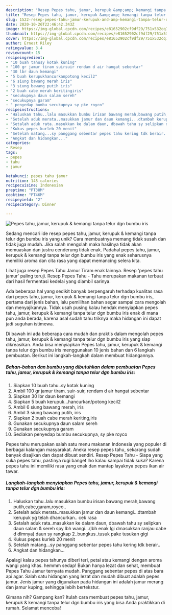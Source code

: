 ```yaml
---
description: "Resep Pepes tahu, jamur, kerupuk &amp;amp; kemangi tanpa telur dgn bumbu iris Anti Gagal"
title: "Resep Pepes tahu, jamur, kerupuk &amp;amp; kemangi tanpa telur dgn bumbu iris Anti Gagal"
slug: 1522-resep-pepes-tahu-jamur-kerupuk-and-amp-kemangi-tanpa-telur-dgn-bumbu-iris-anti-gagal
date: 2020-10-26T22:46:42.343Z
image: https://img-global.cpcdn.com/recipes/e81652902cf9df29/751x532cq70/pepes-tahu-jamur-kerupuk-kemangi-tanpa-telur-dgn-bumbu-iris-foto-resep-utama.jpg
thumbnail: https://img-global.cpcdn.com/recipes/e81652902cf9df29/751x532cq70/pepes-tahu-jamur-kerupuk-kemangi-tanpa-telur-dgn-bumbu-iris-foto-resep-utama.jpg
cover: https://img-global.cpcdn.com/recipes/e81652902cf9df29/751x532cq70/pepes-tahu-jamur-kerupuk-kemangi-tanpa-telur-dgn-bumbu-iris-foto-resep-utama.jpg
author: Ernest Riley
ratingvalue: 3.4
reviewcount: 15
recipeingredient:
- "10 buah tahusy kotak kuning"
- "100 gr jamur tiram suirsuir rendam d air hangat sebentar"
- "30 lbr daun kemangi"
- "5 buah kerupukhancurkanpotong kecil2"
- "6 siung bawang merah iris"
- "3 siung bawang putih iris"
- "2 buah cabe merah keritingiris"
- "secukupnya daun salam sereh"
- "secukupnya garam"
- " penyedap bumbu secukupnya sy pke royco"
recipeinstructions:
- "Haluskan tahu..lalu masukkan bumbu irisan bawang merah,bawang putih,cabe,garam,royco.."
- "Setelah aduk merata..masukkan jamur dan daun kemangi...dtambah kerupuk yg telah dhancurkan.. cek rasa"
- "Setalah aduk rata..masukkan ke dalam daun, dbawah tahu sy selipkan daun salam &amp; sereh spy lbh wangi...(lbh enak lgi dmasukkan ranjau cabe d dlmnya) daun sy rangkap 2..bungkus..tusuk pake tusukan gigi"
- "Kukus pepes kurleb 20 menit"
- "Setelah matang...sy panggang sebentar pepes tahu kering tdk berair.."
- "Angkat dan hidangkan..."
categories:
- Resep
tags:
- pepes
- tahu
- jamur

katakunci: pepes tahu jamur 
nutrition: 145 calories
recipecuisine: Indonesian
preptime: "PT38M"
cooktime: "PT46M"
recipeyield: "2"
recipecategory: Dinner

---
```



![Pepes tahu, jamur, kerupuk &amp; kemangi tanpa telur dgn bumbu iris](https://img-global.cpcdn.com/recipes/e81652902cf9df29/751x532cq70/pepes-tahu-jamur-kerupuk-kemangi-tanpa-telur-dgn-bumbu-iris-foto-resep-utama.jpg)

Sedang mencari ide resep pepes tahu, jamur, kerupuk &amp; kemangi tanpa telur dgn bumbu iris yang unik? Cara membuatnya memang tidak susah dan tidak juga mudah. Jika salah mengolah maka hasilnya tidak akan memuaskan dan justru cenderung tidak enak. Padahal pepes tahu, jamur, kerupuk &amp; kemangi tanpa telur dgn bumbu iris yang enak seharusnya memiliki aroma dan cita rasa yang dapat memancing selera kita.

Lihat juga resep Pepes Tahu Jamur Tiram enak lainnya. Resep &#39;pepes tahu jamur&#39; paling teruji. Resep Pepes Tahu - Tahu merupakan makanan terbuat dari hasil fermentasi kedelai yang diambil sarinya.

Ada beberapa hal yang sedikit banyak berpengaruh terhadap kualitas rasa dari pepes tahu, jamur, kerupuk &amp; kemangi tanpa telur dgn bumbu iris, pertama dari jenis bahan, lalu pemilihan bahan segar sampai cara mengolah dan menyajikannya. Tidak usah pusing kalau hendak menyiapkan pepes tahu, jamur, kerupuk &amp; kemangi tanpa telur dgn bumbu iris enak di mana pun anda berada, karena asal sudah tahu triknya maka hidangan ini dapat jadi suguhan istimewa.


Di bawah ini ada beberapa cara mudah dan praktis dalam mengolah pepes tahu, jamur, kerupuk &amp; kemangi tanpa telur dgn bumbu iris yang siap dikreasikan. Anda bisa menyiapkan Pepes tahu, jamur, kerupuk &amp; kemangi tanpa telur dgn bumbu iris menggunakan 10 jenis bahan dan 6 langkah pembuatan. Berikut ini langkah-langkah dalam membuat hidangannya.

<!--inarticleads1-->

##### Bahan-bahan dan bumbu yang dibutuhkan dalam pembuatan Pepes tahu, jamur, kerupuk &amp; kemangi tanpa telur dgn bumbu iris:

1. Siapkan 10 buah tahu..sy kotak kuning
1. Ambil 100 gr jamur tiram. suir-suir, rendam d air hangat sebentar
1. Siapkan 30 lbr daun kemangi
1. Siapkan 5 buah kerupuk...hancurkan/potong kecil2
1. Ambil 6 siung bawang merah, iris
1. Ambil 3 siung bawang putih, iris
1. Siapkan 2 buah cabe merah keriting,iris
1. Gunakan secukupnya daun salam sereh
1. Gunakan secukupnya garam
1. Sediakan  penyedap bumbu secukupnya, sy pke royco


Pepes tahu merupakan salah satu menu makanan Indonesia yang populer di berbagai kalangan masyarakat. Aneka resep pepes tahu, sekarang sudah banyak disajikan dan dapat dibuat sendiri. Resep Pepes Tahu - Siapa yang suka pepes tahu, pastinya rugi banget lho kalau sampai tidak suka? Karena pepes tahu ini memiliki rasa yang enak dan mantap layaknya pepes ikan air tawar. 

<!--inarticleads2-->

##### Langkah-langkah menyiapkan Pepes tahu, jamur, kerupuk &amp; kemangi tanpa telur dgn bumbu iris:

1. Haluskan tahu..lalu masukkan bumbu irisan bawang merah,bawang putih,cabe,garam,royco..
1. Setelah aduk merata..masukkan jamur dan daun kemangi...dtambah kerupuk yg telah dhancurkan.. cek rasa
1. Setalah aduk rata..masukkan ke dalam daun, dbawah tahu sy selipkan daun salam &amp; sereh spy lbh wangi...(lbh enak lgi dmasukkan ranjau cabe d dlmnya) daun sy rangkap 2..bungkus..tusuk pake tusukan gigi
1. Kukus pepes kurleb 20 menit
1. Setelah matang...sy panggang sebentar pepes tahu kering tdk berair..
1. Angkat dan hidangkan...


Apalagi kalau pepes tahunya diberi teri, petai atau kemangi dengan aroma wangi yang khas. hemmm sedap! Bukan hanya lezat dan sehat, membuat Pepes Tahu Jamur ternyata mudah. Panggang sebentar pepes di atas bara api agar. Salah satu hidangan yang lezat dan mudah dibuat adalah pepes jamur. Jenis jamur yang digunakan pada hidangan ini adalah jamur merang dan jamur kuping, sehingga lebih bertekstur. 

Gimana nih? Gampang kan? Itulah cara membuat pepes tahu, jamur, kerupuk &amp; kemangi tanpa telur dgn bumbu iris yang bisa Anda praktikkan di rumah. Selamat mencoba!
